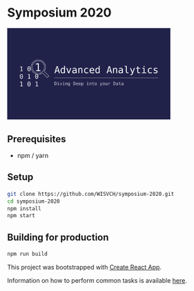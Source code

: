 # Symposium 2020

<img src="src/assets/logo/Logo_symposium_tekst_donkerblauw.svg" alt="Advanced Analytics: Diving Deep into your Data" width="75%" />

## Prerequisites
- npm / yarn

## Setup
```bash
git clone https://github.com/WISVCH/symposium-2020.git
cd symposium-2020
npm install
npm start
```

## Building for production
```bash
npm run build
```

This project was bootstrapped with [Create React App](https://github.com/facebookincubator/create-react-app).

Information on how to perform common tasks is available [here](https://github.com/facebook/create-react-app/blob/master/packages/react-scripts/template/README.md).
